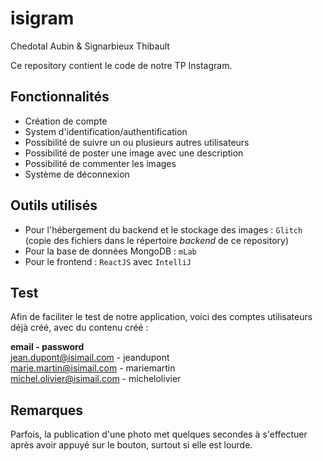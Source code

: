 # isigram
Chedotal Aubin & Signarbieux Thibault

Ce repository contient le code de notre TP Instagram.

## Fonctionnalités

+ Création de compte
+ System d'identification/authentification
+ Possibilité de suivre un ou plusieurs autres utilisateurs
+ Possibilité de poster une image avec une description
+ Possibilité de commenter les images
+ Système de déconnexion

## Outils utilisés

+ Pour l'hébergement du backend et le stockage des images : `Glitch` (copie des fichiers dans le répertoire *backend* de ce repository)
+ Pour la base de données MongoDB :  `mLab`
+ Pour le frontend : `ReactJS` avec `IntelliJ`

## Test

Afin de faciliter le test de notre application, voici des comptes utilisateurs déjà créé, avec du contenu créé :

**email - password**  
jean.dupont@isimail.com - jeandupont  
marie.martin@isimail.com - mariemartin  
michel.olivier@isimail.com - michelolivier

## Remarques

Parfois, la publication d'une photo met quelques secondes à s'effectuer après avoir appuyé sur le bouton, surtout si elle est lourde.
